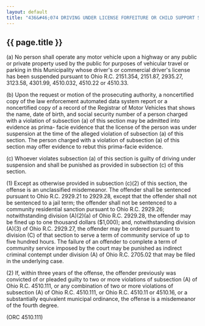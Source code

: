 ```yaml
---
layout: default
title: "436&#46;074 DRIVING UNDER LICENSE FORFEITURE OR CHILD SUPPORT SUSPENSION."
---
```


{{ page.title }}
----------------

(a) No person shall operate any motor vehicle upon a highway or any public or private property used by the public for purposes of vehicular travel or parking in this Municipality whose driver's or commercial driver's license has been suspended pursuant to Ohio R.C. 2151.354, 2151.87, 2935.27, 3123.58, 4301.99, 4510.032, 4510.22 or 4510.33.

(b) Upon the request or motion of the prosecuting authority, a noncertified copy of the law enforcement automated data system report or a noncertified copy of a record of the Registrar of Motor Vehicles that shows the name, date of birth, and social security number of a person charged with a violation of subsection (a) of this section may be admitted into evidence as prima- facie evidence that the license of the person was under suspension at the time of the alleged violation of subsection (a) of this section.  The person charged with a violation of subsection (a) of this section may offer evidence to rebut this prima-facie evidence.

(c) Whoever violates subsection (a) of this section is guilty of driving under suspension and shall be punished as provided in subsection (c) of this section.

(1) Except as otherwise provided in subsection (c)(2) of this section, the offense is an unclassified misdemeanor. The offender shall be sentenced pursuant to Ohio R.C. 2929.21 to 2929.28, except that the offender shall not be sentenced to a jail term; the offender shall not be sentenced to a community residential sanction pursuant to Ohio R.C. 2929.26; notwithstanding division (A)(2)(a) of Ohio R.C. 2929.28, the offender may be fined up to one thousand dollars ($1,000); and, notwithstanding division (A)(3) of Ohio R.C. 2929.27, the offender may be ordered pursuant to division (C) of that section to serve a term of community service of up to five hundred hours. The failure of an offender to complete a term of community service imposed by the court may be punished as indirect criminal contempt under division (A) of Ohio R.C. 2705.02 that may be filed in the underlying case.

(2) If, within three years of the offense, the offender previously was convicted of or pleaded guilty to two or more violations of subsection (A) of Ohio R.C. 4510.111, or any combination of two or more violations of subsection (A) of Ohio R.C. 4510.111, or Ohio R.C. 4510.11 or 4510.16, or a substantially equivalent municipal ordinance, the offense is a misdemeanor of the fourth degree. 

  (ORC 4510.111)